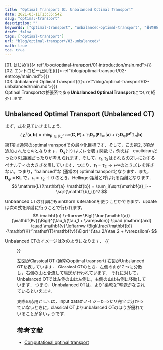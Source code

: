 ```yaml
---
title: "Optimal Transport 03. Unbalanced Optimal Transport"
date: 2021-03-11T13:55:54Z
slug: "optimal-transport"
description: ""
keywords: ["optimal-transport", "unbalanced-optimal-transport", "最適輸送理論", "最適輸送問題"]
draft: false
tags: ["optimal-transport"]
url: "blog/optimal-transport/03-unbalanced/"
math: true
toc: true
---
```

[01. はじめ]({{< ref"/blog/optimal-transport/01-introduction/main.md">}})  
[02. エントロピー正則化]({{< ref"/blog/optimal-transport/02-entropy/main.md">}})  
[03. Unbalanced Optimal Transport]({{< ref"/blog/optimal-transport/03-unbalanced/main.md">}})  
Optimal Transportの拡張系である**Unbalanced Optimal Transport**について紹介します．
## Unbalanced Optimal Transport (Unbalanced OT)
まず，式を見ていきましょう．
$$
L_\mathbf{C}^\tau (\mathbf{a}, \mathbf{b}) = \min_{\mathbf{P}\in\mathbb{R}_+^{n\times m}} \langle \mathbf{C}, \mathbf{P} \rangle
+\tau_1\mathbf{D}_\varphi(\mathbf{P}\mathbb{1}_m|\mathbf{a}) + 
\tau_2\mathbf{D}_\varphi(\mathbf{P}^\mathsf{T}\mathbb{1}_n|\mathbf{b})
$$
第1項は通常のoptimal transportでの最小化目標です．そして，この第2, 3項が追加されたものとなります．$\mathbf{D}_\varphi(\cdot|\cdot)$ はズレを表す関数で，例えば，euclideanだったりKL距離だったりが考えられます．そして，$\tau_1, \tau_2$はそれらのズレに対するペナルティの大きさを表しています．つまり，$\tau_1 = \tau_2 \rightarrow +\infty$のときズレを許さない，つまり，"balanced"な (通常の) optimal transportとなります．また，$\mathbf{D}_\varphi = \mathbf{KL}$ で，$\tau_1 = \tau_2 \rightarrow 0$ のとき，Hellinger距離と呼ばれる距離となります．
$$
\mathrm{L}(\mathbf{a}, \mathbf{b}) = \sum_i(\sqrt{\mathbf{a}_i} - \sqrt{\mathbf{b}_i})^2 
$$


Unbalanced OTの計算にもSinkhorn's iterationを使うことができます．updateは次の式を順番に行うことで行われます，
$$
\mathbf{u} \leftarrow \Bigl( \frac{\mathbf{a}}{\mathbf{Kv}}\Bigr)^{\tau_1/(\tau_1 + \varepsilon)} \quad \mathrm{and} \quad \mathbf{v} \leftarrow \Bigl(\frac{\mathbf{b}}{\mathbf{K}^\mathsf{T}\mathbf{v}}\Bigr)^{\tau_2/(\tau_2 + \varepsilon)}  
$$

Unbalanced OTのイメージは次のようになります．
{{<figure class="floatright" src="images/unbalancedOT.png">}}

左図がClassical OT (通常のoptimal trasnport)
右図がUnbalanced OTを表しています．
Classical OTのとき．左側の山が２つに分散し，右側の山と合流して輸送が行われています．
それに対して，Unbalanced OTでは左側の山は左側に，右側の山は右側に移動しています．
つまり，Unnbalanced OTは，より"柔軟な"輸送がなされているといえます．

実際の応用としては，input dataがノイジーだったり完全に分かっていないときに，classical OTよりunbalanced OTのほうが優れていることが多いようです．



## 参考文献  
- [Computational optimal transport](https://arxiv.org/abs/1803.00567)
